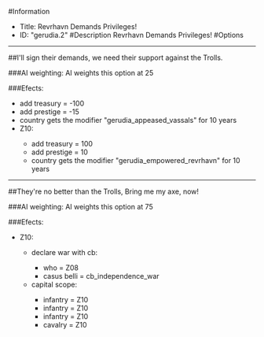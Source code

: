 #Information
 - Title: Revrhavn Demands Privileges!
 - ID: "gerudia.2"
#Description
Revrhavn Demands Privileges!
#Options

___
##I'll sign their demands, we need their support against the Trolls.

###AI weighting:
AI weights this option at 25


###Efects:<ul><li>add treasury = -100</li><li>add prestige = -15</li><li>country gets the modifier "gerudia_appeased_vassals" for 10 years</li><li>Z10:</li><ul><li>add treasury = 100</li><li>add prestige = 10</li><li>country gets the modifier "gerudia_empowered_revrhavn" for 10 years</li></ul></ul>

___
##They're no better than the Trolls, Bring me my axe, now!

###AI weighting:
AI weights this option at 75


###Efects:<ul><li>Z10:</li><ul><li>declare war with cb:</li><ul><li>who = Z08</li><li>casus belli = cb_independence_war</li></ul><li>capital scope:</li><ul><li>infantry = Z10</li><li>infantry = Z10</li><li>infantry = Z10</li><li>cavalry = Z10</li></ul></ul></ul>
